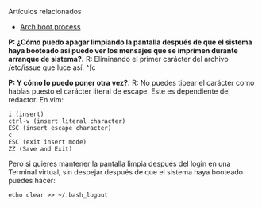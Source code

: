 Artículos relacionados

*   [Arch boot process](/index.php/Arch_boot_process "Arch boot process")

**P: ¿Cómo puedo apagar limpiando la pantalla después de que el sistema haya booteado así puedo ver los mensajes que se imprimen durante arranque de sistema?.** R: Eliminando el primer carácter del archivo /etc/issue que luce así: ^[c

**P: Y cómo lo puedo poner otra vez?.** R: No puedes tipear el carácter como habías puesto el carácter literal de escape. Este es dependiente del redactor. En vim:

```
i (insert)
ctrl-v (insert literal character)
ESC (insert escape character)
c
ESC (exit insert mode)
ZZ (Save and Exit)

```

Pero si quieres mantener la pantalla limpia después del login en una Terminal virtual, sin despejar después de que el sistema haya booteado puedes hacer:

```
echo clear >> ~/.bash_logout

```
